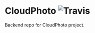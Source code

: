# CloudPhoto ![Travis](https://travis-ci.org/dennisan96/cloudphotoapp.svg?branch=master)

Backend repo for CloudPhoto project.
